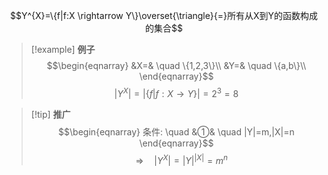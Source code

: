$$Y^{X}=\{f|f:X \rightarrow Y\}\overset{\triangle}{=}所有从X到Y的函数构成的集合$$
>[!example] **例子**
>$$\begin{eqnarray}
>&X=& \quad \{1,2,3\}\\
>&Y=& \quad \{a,b\}\\
\end{eqnarray}$$
$$|Y^{X}|=|\{f|f:X \rightarrow Y\}|=2^{3}=8$$

>[!tip] **推广**
>$$\begin{eqnarray}
条件: \quad
&①& \quad |Y|=m,|X|=n 
\end{eqnarray}$$
$$\quad \Rightarrow \quad |Y^{X}|=|Y|^{|X|}=m^{n}$$